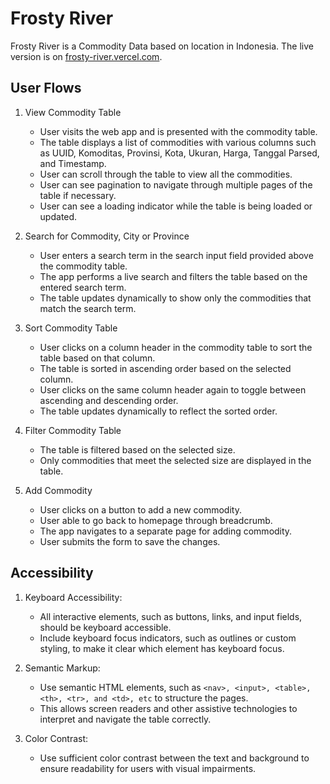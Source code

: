 # Frosty River

Frosty River is a Commodity Data based on location in Indonesia.
The live version is on [frosty-river.vercel.com](https://frosty-river.vercel.com/).

## User Flows
1. View Commodity Table
    - User visits the web app and is presented with the commodity table.
    - The table displays a list of commodities with various columns such as UUID, Komoditas, Provinsi, Kota, Ukuran, Harga, Tanggal Parsed, and Timestamp.
    - User can scroll through the table to view all the commodities.
    - User can see pagination to navigate through multiple pages of the table if necessary.
    - User can see a loading indicator while the table is being loaded or updated.

2. Search for Commodity, City or Province
    - User enters a search term in the search input field provided above the commodity table.
    - The app performs a live search and filters the table based on the entered search term.
    - The table updates dynamically to show only the commodities that match the search term.

3. Sort Commodity Table
    - User clicks on a column header in the commodity table to sort the table based on that column.
    - The table is sorted in ascending order based on the selected column.
    - User clicks on the same column header again to toggle between ascending and descending order.
    - The table updates dynamically to reflect the sorted order.

4. Filter Commodity Table
    - The table is filtered based on the selected size.
    - Only commodities that meet the selected size are displayed in the table.

5. Add Commodity
    - User clicks on a button to add a new commodity.
    - User able to go back to homepage through breadcrumb.
    - The app navigates to a separate page for adding commodity.
    - User submits the form to save the changes.

## Accessibility
1. Keyboard Accessibility:
    - All interactive elements, such as buttons, links, and input fields, should be keyboard accessible.
    - Include keyboard focus indicators, such as outlines or custom styling, to make it clear which element has keyboard focus.

2. Semantic Markup:
    - Use semantic HTML elements, such as `<nav>, <input>, <table>, <th>, <tr>, and <td>, etc` to structure the pages.
    - This allows screen readers and other assistive technologies to interpret and navigate the table correctly.

3. Color Contrast:
    - Use sufficient color contrast between the text and background to ensure readability for users with visual impairments.